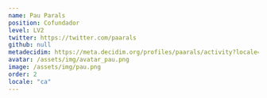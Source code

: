 ```yaml
---
name: Pau Parals
position: Cofundador
level: LV2
twitter: https://twitter.com/paarals
github: null
metadecidim: https://meta.decidim.org/profiles/paarals/activity?locale=ca
avatar: /assets/img/avatar_pau.png
image: /assets/img/pau.png
order: 2
locale: "ca"
---
```

